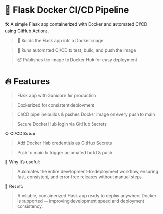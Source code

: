 # 🚀 Flask Docker CI/CD Pipeline


🛠️ A simple Flask app containerized with Docker and automated CI/CD using GitHub Actions.

>🐍 Builds the Flask app into a Docker image

>🔄 Runs automated CI/CD to test, build, and push the image

>📦 Publishes the image to Docker Hub for easy deployment

# 🔥 Features
> Flask app with Gunicorn for production

> Dockerized for consistent deployment

> CI/CD pipeline builds & pushes Docker image on every push to main

> Secure Docker Hub login via GitHub Secrets


⚙️ CI/CD Setup
> Add Docker Hub credentials as GitHub Secrets

> Push to main to trigger automated build & push

 🚀 Why it’s useful:
> Automates the entire development-to-deployment workflow, ensuring fast, consistent, and error-free releases without manual steps.

 🎯 Result:
> A reliable, containerized Flask app ready to deploy anywhere Docker is supported — improving development speed and deployment consistency.
